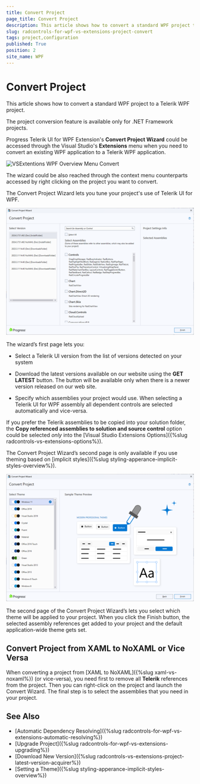 ```yaml
---
title: Convert Project
page_title: Convert Project
description: This article shows how to convert a standard WPF project to a Progress Telerik WPF project.
slug: radcontrols-for-wpf-vs-extensions-project-convert
tags: project,configuration
published: True
position: 2
site_name: WPF
---
```


# Convert Project

This article shows how to convert a standard WPF project to a Telerik WPF project.

The project conversion feature is available only for .NET Framework projects.

Progress Telerik UI for WPF Extension's __Convert Project Wizard__ could be accessed through the Visual Studio's __Extensions__ menu when you need to convert an existing WPF application to a Telerik WPF application. 

![VSExtentions WPF Overview Menu Convert](images/VSExtentions_WPF_OverviewMenuConvert.png)

The wizard could be also reached through the context menu counterparts accessed by right clicking on the project you want to convert. 

The Convert Project Wizard lets you tune your project's use of Telerik UI for WPF.

![Project Configuration Wizard](images/VSExtensions_WPF_ProjectConvertWizard.png)

The wizard’s first page lets you:        

* Select a Telerik UI version from the list of versions detected on your system

* Download the latest versions available on our website using the __GET LATEST__ button. The button will be available only when there is a newer version released on our web site.

* Specify which assemblies your project would use. When selecting a Telerik UI for WPF assembly all dependent controls are selected automatically and vice-versa.

If you prefer the Telerik assemblies to be copied into your solution folder, the **Copy referenced assemblies to solution and source control** option could be selected *only* into the [Visual Studio Extensions Options]({%slug radcontrols-vs-extensions-options%}).
  
The Convert Project Wizard’s second page is only available if you use theming based on [implicit styles]({%slug styling-apperance-implicit-styles-overview%}). 

![VSExtensions WPF Project Config Wizard Step 2](images/VSExtensions_WPF_ProjectConvert_Themes.png)      

The second page of the Convert Project Wizard’s lets you select which theme will be applied to your project. When you click the Finish button, the selected assembly references get added to your project and the default application-wide theme gets set.

## Convert Project from XAML to NoXAML or Vice Versa

When converting a project from [XAML to NoXAML]({%slug xaml-vs-noxaml%}) (or vice-versa), you need first to remove all __Telerik__ references from the project. Then you can right-click on the project and launch the Convert Wizard. The final step is to select the assemblies that you need in your project.

## See Also  
 * [Automatic Dependency Resolving]({%slug radcontrols-for-wpf-vs-extensions-automatic-resolving%})
 * [Upgrade Project]({%slug radcontrols-for-wpf-vs-extensions-upgrading%})
 * [Download New Version]({%slug radcontrols-vs-extensions-project-latest-version-acquirer%})
 * [Setting a Theme]({%slug styling-apperance-implicit-styles-overview%})